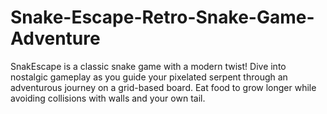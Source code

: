 # Snake-Escape-Retro-Snake-Game-Adventure
SnakEscape is a classic snake game with a modern twist! Dive into nostalgic gameplay as you guide your pixelated serpent through an adventurous journey on a grid-based board. Eat food to grow longer while avoiding collisions with walls and your own tail.

